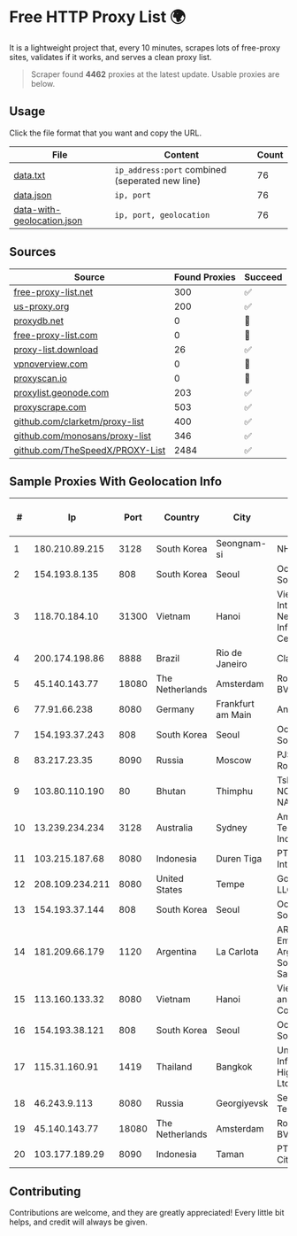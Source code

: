 
# Free HTTP Proxy List 🌍

It is a lightweight project that, every 10 minutes, scrapes lots of free-proxy sites, validates if it works, and serves a clean proxy list.


> Scraper found **4462** proxies at the latest update. Usable proxies are below.

## Usage

Click the file format that you want and copy the URL.


|File|Content|Count|
|----|-------|-----|
|[data.txt](https://raw.githubusercontent.com/themiralay/Proxy-List-World/master/data.txt)|`ip_address:port` combined (seperated new line)|76|
|[data.json](https://raw.githubusercontent.com/themiralay/Proxy-List-World/master/data.json)|`ip, port`|76|
|[data-with-geolocation.json](https://raw.githubusercontent.com/themiralay/Proxy-List-World/master/data-with-geolocation.json)|`ip, port, geolocation`|76|

## Sources

|Source|Found Proxies|Succeed|
|------|-------------|-------|
|[free-proxy-list.net](https://free-proxy-list.net)|300|✅|
|[us-proxy.org](https://www.us-proxy.org)|200|✅|
|[proxydb.net](http://proxydb.net)|0|🚫|
|[free-proxy-list.com](https://free-proxy-list.com/?page=&port=&type%5B%5D=http&type%5B%5D=https&up_time=0&search=Search)|0|🚫|
|[proxy-list.download](https://www.proxy-list.download/HTTP)|26|✅|
|[vpnoverview.com](https://vpnoverview.com/privacy/anonymous-browsing/free-proxy-servers)|0|🚫|
|[proxyscan.io](https://www.proxyscan.io)|0|🚫|
|[proxylist.geonode.com](https://proxylist.geonode.com/api/proxy-list?limit=300&page=1&sort_by=lastChecked&sort_type=desc&protocols=http,https)|203|✅|
|[proxyscrape.com](https://api.proxyscrape.com/v2/?request=displayproxies&protocol=http&timeout=10000&country=all&ssl=all&anonymity=all)|503|✅|
|[github.com/clarketm/proxy-list](https://raw.githubusercontent.com/clarketm/proxy-list/master/proxy-list-raw.txt)|400|✅|
|[github.com/monosans/proxy-list](https://raw.githubusercontent.com/monosans/proxy-list/main/proxies/http.txt)|346|✅|
|[github.com/TheSpeedX/PROXY-List](https://raw.githubusercontent.com/TheSpeedX/PROXY-List/master/http.txt)|2484|✅|


## Sample Proxies With Geolocation Info

|#|Ip|Port|Country|City|Internet Service Provider|
|-|--|----|-------|----|-------------------------|
|1|180.210.89.215|3128|South Korea|Seongnam-si|NHNCLOUD|
|2|154.193.8.135|808|South Korea|Seoul|Octopus Web Solution Inc|
|3|118.70.184.10|31300|Vietnam|Hanoi|Vietnam Internet Network Information Center|
|4|200.174.198.86|8888|Brazil|Rio de Janeiro|Claro S.A|
|5|45.140.143.77|18080|The Netherlands|Amsterdam|RoyaleHosting BV|
|6|77.91.66.238|8080|Germany|Frankfurt am Main|Andrii Hrosh|
|7|154.193.37.243|808|South Korea|Seoul|Octopus Web Solution Inc|
|8|83.217.23.35|8090|Russia|Moscow|PJSC Rostelecom|
|9|103.80.110.190|80|Bhutan|Thimphu|Tshering NORBU t/a NANO|
|10|13.239.234.234|3128|Australia|Sydney|Amazon Technologies Inc.|
|11|103.215.187.68|8080|Indonesia|Duren Tiga|PT Jaringan Inti Exadata|
|12|208.109.234.211|8080|United States|Tempe|GoDaddy.com, LLC|
|13|154.193.37.144|808|South Korea|Seoul|Octopus Web Solution Inc|
|14|181.209.66.179|1120|Argentina|La Carlota|ARSAT - Empresa Argentina de Soluciones Satelitales S.A|
|15|113.160.133.32|8080|Vietnam|Hanoi|VietNam Post and Telecom Corporation|
|16|154.193.38.121|808|South Korea|Seoul|Octopus Web Solution Inc|
|17|115.31.160.91|1419|Thailand|Bangkok|United Information Highway Co., Ltd.|
|18|46.243.9.113|8080|Russia|Georgiyevsk|SerDi TeleCom, LTD|
|19|45.140.143.77|18080|The Netherlands|Amsterdam|RoyaleHosting BV|
|20|103.177.189.29|8090|Indonesia|Taman|PT Selaras Citra Artmedia|



## Contributing

Contributions are welcome, and they are greatly appreciated! Every
little bit helps, and credit will always be given.

